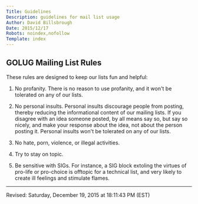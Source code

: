 ```yaml
---
Title: Guidelines
Description: guidelines for mail list usage
Author: David Billsbrough
Date: 2015/12/17
Robots: noindex,nofollow
Template: index
---
```


## GOLUG Mailing List Rules

These rules are designed to keep our lists fun and helpful:

1. No profanity. There is no reason to use profanity, and it won't be tolerated on any of our lists.

2. No personal insults. Personal insults discourage people from posting, thereby reducing the informational content of our mailing
lists. If you disagree with an idea someone posted, by all means say so, but say so nicely, and make your response about the idea,
not about the person posting it. Personal insults won't be tolerated on any of our lists.

3. No hate, porn, violence, or illegal activities.

4. Try to stay on topic.

5. Be sensitive with SIGs. For instance, a SIG block extoling the virtues of pro-life or pro-choice is offtopic for a technical
list, and very likely to create ill feelings and stimulate flames.

--------------------
Revised: Saturday, December 19, 2015 at 18:11:43 PM (EST)
